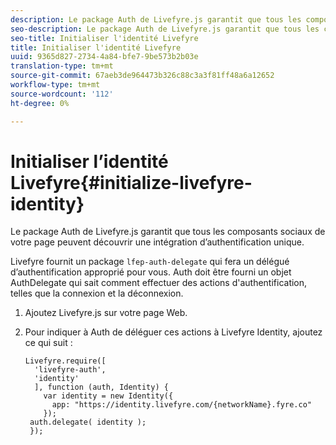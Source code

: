 ```yaml
---
description: Le package Auth de Livefyre.js garantit que tous les composants sociaux de votre page peuvent découvrir une intégration d’authentification unique.
seo-description: Le package Auth de Livefyre.js garantit que tous les composants sociaux de votre page peuvent découvrir une intégration d’authentification unique.
seo-title: Initialiser l'identité Livefyre
title: Initialiser l'identité Livefyre
uuid: 9365d827-2734-4a84-bfe7-9be573b2b03e
translation-type: tm+mt
source-git-commit: 67aeb3de964473b326c88c3a3f81ff48a6a12652
workflow-type: tm+mt
source-wordcount: '112'
ht-degree: 0%

---
```



# Initialiser l’identité Livefyre{#initialize-livefyre-identity}

Le package Auth de Livefyre.js garantit que tous les composants sociaux de votre page peuvent découvrir une intégration d’authentification unique.

Livefyre fournit un package `lfep-auth-delegate` qui fera un délégué d’authentification approprié pour vous. Auth doit être fourni un objet AuthDelegate qui sait comment effectuer des actions d&#39;authentification, telles que la connexion et la déconnexion.

1. Ajoutez Livefyre.js sur votre page Web.
1. Pour indiquer à Auth de déléguer ces actions à Livefyre Identity, ajoutez ce qui suit :

   ```
   Livefyre.require([ 
     'livefyre-auth', 
     'identity' 
     ], function (auth, Identity) { 
       var identity = new Identity({ 
         app: "https://identity.livefyre.com/{networkName}.fyre.co" 
       }); 
    auth.delegate( identity ); 
    });
   ```
